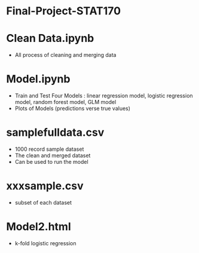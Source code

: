 # Final-Project-STAT170

# Clean Data.ipynb
- All process of cleaning and merging data 

# Model.ipynb
- Train and Test Four Models : linear regression model, logistic regression model, random forest model, GLM model
- Plots of Models (predictions verse true values)

# samplefulldata.csv
- 1000 record sample dataset
- The clean and merged dataset
- Can be used to run the model

# xxxsample.csv
- subset of each dataset

# Model2.html
- k-fold logistic regression


